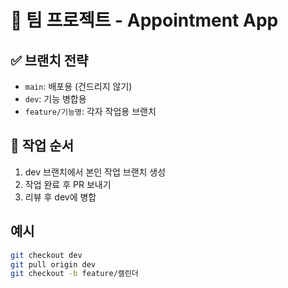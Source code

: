 # 💼 팀 프로젝트 - Appointment App

## ✅ 브랜치 전략
- `main`: 배포용 (건드리지 않기)
- `dev`: 기능 병합용
- `feature/기능명`: 각자 작업용 브랜치

## 🔧 작업 순서
1. dev 브랜치에서 본인 작업 브랜치 생성
2. 작업 완료 후 PR 보내기
3. 리뷰 후 dev에 병합

## 예시
```bash
git checkout dev
git pull origin dev
git checkout -b feature/캘린더
